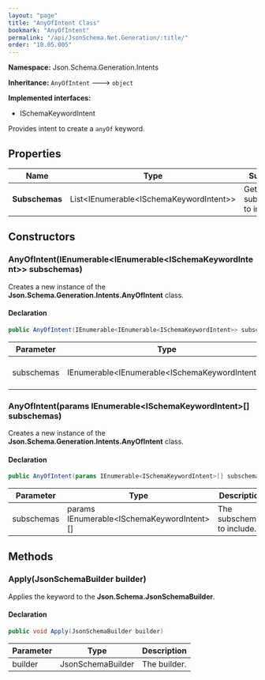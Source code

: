 ```yaml
---
layout: "page"
title: "AnyOfIntent Class"
bookmark: "AnyOfIntent"
permalink: "/api/JsonSchema.Net.Generation/:title/"
order: "10.05.005"
---
```

**Namespace:** Json.Schema.Generation.Intents

**Inheritance:**
`AnyOfIntent`
 🡒 
`object`

**Implemented interfaces:**

- ISchemaKeywordIntent

Provides intent to create a `anyOf` keyword.

## Properties

| Name | Type | Summary |
|---|---|---|
| **Subschemas** | List\<IEnumerable\<ISchemaKeywordIntent\>\> | Gets the subschemas to include. |

## Constructors

### AnyOfIntent(IEnumerable\<IEnumerable\<ISchemaKeywordIntent\>\> subschemas)

Creates a new instance of the **Json.Schema.Generation.Intents.AnyOfIntent** class.

#### Declaration

```c#
public AnyOfIntent(IEnumerable<IEnumerable<ISchemaKeywordIntent>> subschemas)
```

| Parameter | Type | Description |
|---|---|---|
| subschemas | IEnumerable\<IEnumerable\<ISchemaKeywordIntent\>\> | The subschemas to include. |


### AnyOfIntent(params IEnumerable\<ISchemaKeywordIntent\>[] subschemas)

Creates a new instance of the **Json.Schema.Generation.Intents.AnyOfIntent** class.

#### Declaration

```c#
public AnyOfIntent(params IEnumerable<ISchemaKeywordIntent>[] subschemas)
```

| Parameter | Type | Description |
|---|---|---|
| subschemas | params IEnumerable\<ISchemaKeywordIntent\>[] | The subschemas to include. |


## Methods

### Apply(JsonSchemaBuilder builder)

Applies the keyword to the **Json.Schema.JsonSchemaBuilder**.

#### Declaration

```c#
public void Apply(JsonSchemaBuilder builder)
```

| Parameter | Type | Description |
|---|---|---|
| builder | JsonSchemaBuilder | The builder. |


